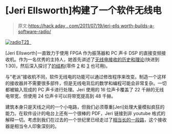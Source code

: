 # [Jeri Ellsworth]构建了一个软件无线电

> 原文:[https://hack aday . com/2011/07/19/jeri-ells worth-builds-a-software-radio/](https://hackaday.com/2011/07/19/jeri-ellsworth-builds-a-software-radio/)

[![](../Images/e1517f44b913a5eb3a7e0426f777f747.png "radio")T2】](http://hackaday.com/wp-content/uploads/2011/07/radio1.png)

[Jeri Ellsworth]一直致力于使用 FPGA 作为振荡器和 PC 声卡 DSP 的直接变频接收机。作为一名优秀的主持人，她首先讲述了[无线电接收的历史和理论](http://www.element14.com/community/groups/jeri-ellsworth?ICID=hp_jerivideo_july8)(快进到 1:30)，然后深入探讨了[的结构](http://www.youtube.com/watch?v=YFVgq3ZB0Mo)(零件 [2](http://www.youtube.com/watch?v=nTj_KvBuRmg) 和 [3](http://www.youtube.com/watch?v=xVNgGJ7kcYs) 也可用)。

与“老派”接收机不同，软件无线电的功能可以通过修改程序来改变。制造一个这样的接收器并不需要很多部件，但是无线电背后的数学和编程可能会非常复杂。一切都被输入现成的 PC 声卡进行处理。Jeri 使用的 16 位声卡覆盖了 22 千赫的无线电带宽，但使用 24 位声卡可以将带宽提高到 48 千赫。

建筑本身只是天线之间的一个小电路，但我们必须尊重[Jeri]处理大量模拟疯狂的能力。在软件设计的电台上还有一个很棒的 PDF，Jeri 链接到非 youtube 格式的解释一切。考虑到我们在过去的一个世纪里已经走过了[相当长的一段路](http://hackaday.com/wp-content/uploads/2011/07/pencilcrystal.jpg)，这个接收器是相当令人印象深刻的。